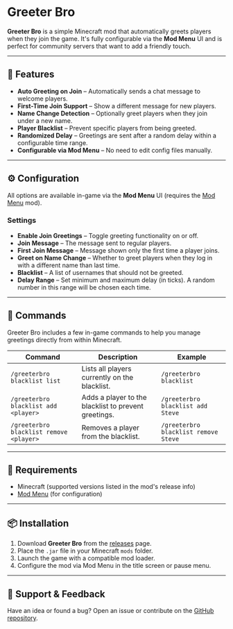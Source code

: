 # Greeter Bro

**Greeter Bro** is a simple Minecraft mod that automatically greets players when they join the game. It's fully configurable via the **Mod Menu** UI and is perfect for community servers that want to add a friendly touch.

---

## 🎉 Features

- **Auto Greeting on Join** – Automatically sends a chat message to welcome players.
- **First-Time Join Support** – Show a different message for new players.
- **Name Change Detection** – Optionally greet players when they join under a new name.
- **Player Blacklist** – Prevent specific players from being greeted.
- **Randomized Delay** – Greetings are sent after a random delay within a configurable time range.
- **Configurable via Mod Menu** – No need to edit config files manually.

---

## ⚙️ Configuration

All options are available in-game via the **Mod Menu** UI (requires the [Mod Menu](https://modrinth.com/mod/modmenu) mod).

### Settings

- **Enable Join Greetings** – Toggle greeting functionality on or off.
- **Join Message** – The message sent to regular players.
- **First Join Message** – Message shown only the first time a player joins.
- **Greet on Name Change** – Whether to greet players when they log in with a different name than last time.
- **Blacklist** – A list of usernames that should not be greeted.
- **Delay Range** – Set minimum and maximum delay (in ticks). A random number in this range will be chosen each time.

---

## 📘 Commands

Greeter Bro includes a few in-game commands to help you manage greetings directly from within Minecraft.

| Command                                  | Description                                               | Example                              |
|------------------------------------------|-----------------------------------------------------------|--------------------------------------|
| `/greeterbro blacklist list`             | Lists all players currently on the blacklist.             | `/greeterbro blacklist`              |
| `/greeterbro blacklist add <player>`     | Adds a player to the blacklist to prevent greetings.      | `/greeterbro blacklist add Steve`    |
| `/greeterbro blacklist remove <player>`  | Removes a player from the blacklist.                      | `/greeterbro blacklist remove Steve` |


---

## 🧩 Requirements

- Minecraft (supported versions listed in the mod's release info)
- [Mod Menu](https://modrinth.com/mod/modmenu) (for configuration)

---

## 📦 Installation

1. Download **Greeter Bro** from the [releases](https://modrinth.com/mod/greeterbro/versions) page.
2. Place the `.jar` file in your Minecraft `mods` folder.
3. Launch the game with a compatible mod loader.
4. Configure the mod via Mod Menu in the title screen or pause menu.

---

## 🙋 Support & Feedback

Have an idea or found a bug? Open an issue or contribute on the [GitHub repository](https://github.com/OrdinarySMP/GreeterBro).
